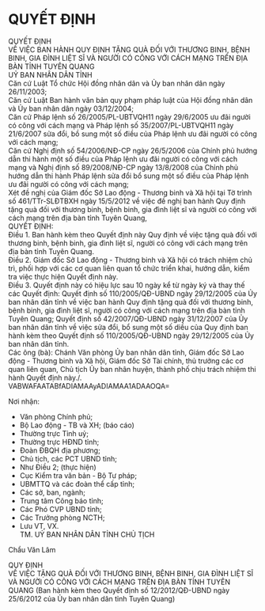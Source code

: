 # QUYẾT ĐỊNH

QUYẾT ĐỊNH  
VỀ VIỆC BAN HÀNH QUY ĐỊNH TẶNG QUÀ ĐỐI VỚI THƯƠNG BINH, BỆNH BINH, GIA ĐÌNH LIỆT SĨ VÀ NGƯỜI CÓ CÔNG VỚI CÁCH MẠNG TRÊN ĐỊA BÀN TỈNH TUYÊN QUANG  
UỶ BAN NHÂN DÂN TỈNH  
Căn cứ Luật Tổ chức Hội đồng nhân dân và Ủy ban nhân dân ngày 26/11/2003;  
Căn cứ Luật Ban hành văn bản quy phạm pháp luật của Hội đồng nhân dân và Ủy ban nhân dân ngày 03/12/2004;  
Căn cứ Pháp lệnh số 26/2005/PL-UBTVQH11 ngày 29/6/2005 ưu đãi người có công với cách mạng và Pháp lệnh số 35/2007/PL-UBTVQH11 ngày 21/6/2007 sửa đổi, bồ sung một số điều của Pháp lệnh ưu đãi người có công với cách mạng;  
Căn cứ Nghị định số 54/2006/NĐ-CP ngày 26/5/2006 của Chính phủ hướng dẫn thi hành một số điều của Pháp lệnh ưu đãi người có công với cách mạng và Nghị định số 89/2008/NĐ-CP ngày 13/8/2008 của Chỉnh phủ hướng dẫn thi hành Pháp lệnh sửa đổi bổ sung một số điều của Pháp lệnh ưu đãi người có công với cách mạng;  
Xét đề nghị của Giám đốc Sở Lao động - Thương binh và Xã hội tại Tờ trình số 461/TTr-SLĐTBXH ngày 15/5/2012 về việc đề nghị ban hành Quy định tặng quà đối với thương binh, bệnh binh, gia đình liệt sĩ và người có công với cách mạng trên địa bàn tỉnh Tuyên Quang,  
QUYẾT ĐỊNH:  
Điều 1.  Ban hành kèm theo Quyết định này Quy định về việc tặng quà đối với thương binh, bệnh binh, gia đình liệt sĩ, người có công với cách mạng trên địa bàn tỉnh Tuyên Quang.  
Điều 2.  Giám đốc Sở Lao động - Thương binh và Xã hội có trách nhiệm chủ trì, phối hợp với các cơ quan liên quan tổ chức triển khai, hướng dẫn, kiểm tra việc thực hiện Quyết định này.  
Điều 3.  Quyết định này có hiệu lực sau 10 ngày kể từ ngày ký và thay thế các Quyết định: Quyết định số 110/2005/QĐ-UBND ngày 29/12/2005 của Ủy ban nhân dân tỉnh về việc ban hành Quy định tặng quà đối với thương binh, bệnh binh, gia đình liệt sĩ, người có công với cách mạng trên địa bàn tỉnh Tuyên Quang; Quyết định số 42/2007/QĐ-UBND ngày 31/12/2007 của Ủy ban nhân dân tỉnh về việc sửa đổi, bổ sung một số diều của Quy định ban hành kèm theo Quyết định số 110/2005/QĐ-UBND ngày 29/12/2005 của Ủy ban nhân dân tỉnh.  
Các ông (bà): Chánh Văn phòng Ủy ban nhân dân tỉnh, Giám đốc Sở Lao động - Thương binh và Xã hội, Giám đốc Sở Tài chính, thủ trưởng các cơ quan liên quan, Chủ tịch Ủy ban nhân huyện, thành phố chịu trách nhiệm thi hành Quyết định này./.  
  VABWAFAATABfADIAMAAyADIAMAA1ADAAOQA=    
  
Nơi nhận: 
 - Văn phòng Chính phủ; 
- Bộ Lao động - TB và XH; (báo cáo) 
- Thường trực Tỉnh uỷ; 
- Thường trực HĐND tỉnh; 
- Đoàn ĐBQH địa phương; 
- Chủ tịch, các PCT UBND tỉnh; 
- Như Điều 2; (thực hiện) 
- Cục Kiểm tra văn bản - Bộ Tư pháp; 
- UBMTTQ và các đoàn thể cấp tỉnh; 
- Các sở, ban, ngành; 
- Trung tâm Công báo tỉnh; 
- Các Phó CVP UBND tỉnh; 
- Các Trưởng phòng NCTH; 
- Lưu VT, VX.    
TM. UỶ BAN NHÂN DÂN TỈNH 
CHỦ TỊCH 
 
 
 
 
Chẩu Văn Lâm     
  
QUY ĐỊNH  
VỀ VIỆC TẶNG QUÀ ĐỐI VỚI THƯƠNG BINH, BỆNH BINH, GIA ĐÌNH LIỆT SĨ VÀ NGƯỜI CÓ CÔNG VỚI CÁCH MẠNG TRÊN ĐỊA BÀN TỈNH TUYÊN QUANG 
 (Ban hành kèm theo Quyết định số 12/2012/QĐ-UBND ngày 25/6/2012 của Ủy ban nhân dân tỉnh Tuyên Quang)